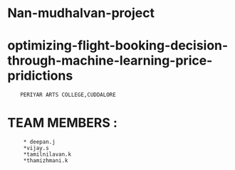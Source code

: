 # Nan-mudhalvan-project
# optimizing-flight-booking-decision-through-machine-learning-price-pridictions

        PERIYAR ARTS COLLEGE,CUDDALORE
# TEAM MEMBERS :
         
         * deepan.j
         *vijay.s
         *tamilnilavan.k
         *thamizhmani.k
